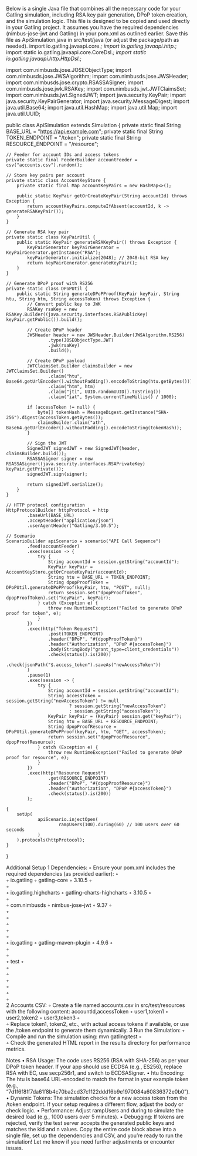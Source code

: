 
Below is a single Java file that combines all the necessary code for your Gatling simulation, including RSA key pair generation, DPoP token creation, and the simulation logic. This file is designed to be copied and used directly in your Gatling project. It assumes you have the required dependencies (nimbus-jose-jwt and Gatling) in your pom.xml as outlined earlier.
Save this file as ApiSimulation.java in src/test/java (or adjust the package/path as needed).
import io.gatling.javaapi.core.*;
import io.gatling.javaapi.http.*;
import static io.gatling.javaapi.core.CoreDsl.*;
import static io.gatling.javaapi.http.HttpDsl.*;

import com.nimbusds.jose.JOSEObjectType;
import com.nimbusds.jose.JWSAlgorithm;
import com.nimbusds.jose.JWSHeader;
import com.nimbusds.jose.crypto.RSASSASigner;
import com.nimbusds.jose.jwk.RSAKey;
import com.nimbusds.jwt.JWTClaimsSet;
import com.nimbusds.jwt.SignedJWT;
import java.security.KeyPair;
import java.security.KeyPairGenerator;
import java.security.MessageDigest;
import java.util.Base64;
import java.util.HashMap;
import java.util.Map;
import java.util.UUID;

public class ApiSimulation extends Simulation {
    private static final String BASE_URL = "https://api.example.com";
    private static final String TOKEN_ENDPOINT = "/token";
    private static final String RESOURCE_ENDPOINT = "/resource";

    // Feeder for account IDs and access tokens
    private static final FeederBuilder accountFeeder = csv("accounts.csv").random();

    // Store key pairs per account
    private static class AccountKeyStore {
        private static final Map accountKeyPairs = new HashMap<>();

        public static KeyPair getOrCreateKeyPair(String accountId) throws Exception {
            return accountKeyPairs.computeIfAbsent(accountId, k -> generateRSAKeyPair());
        }
    }

    // Generate RSA key pair
    private static class KeyPairUtil {
        public static KeyPair generateRSAKeyPair() throws Exception {
            KeyPairGenerator keyPairGenerator = KeyPairGenerator.getInstance("RSA");
            keyPairGenerator.initialize(2048); // 2048-bit RSA key
            return keyPairGenerator.generateKeyPair();
        }
    }

    // Generate DPoP proof with RS256
    private static class DPoPUtil {
        public static String generateDPoPProof(KeyPair keyPair, String htu, String htm, String accessToken) throws Exception {
            // Convert public key to JWK
            RSAKey rsaKey = new RSAKey.Builder((java.security.interfaces.RSAPublicKey) keyPair.getPublic()).build();

            // Create DPoP header
            JWSHeader header = new JWSHeader.Builder(JWSAlgorithm.RS256)
                    .type(JOSEObjectType.JWT)
                    .jwk(rsaKey)
                    .build();

            // Create DPoP payload
            JWTClaimsSet.Builder claimsBuilder = new JWTClaimsSet.Builder()
                    .claim("htu", Base64.getUrlEncoder().withoutPadding().encodeToString(htu.getBytes()))
                    .claim("htm", htm)
                    .claim("jti", UUID.randomUUID().toString())
                    .claim("iat", System.currentTimeMillis() / 1000);

            if (accessToken != null) {
                byte[] tokenHash = MessageDigest.getInstance("SHA-256").digest(accessToken.getBytes());
                claimsBuilder.claim("ath", Base64.getUrlEncoder().withoutPadding().encodeToString(tokenHash));
            }

            // Sign the JWT
            SignedJWT signedJWT = new SignedJWT(header, claimsBuilder.build());
            RSASSASigner signer = new RSASSASigner((java.security.interfaces.RSAPrivateKey) keyPair.getPrivate());
            signedJWT.sign(signer);

            return signedJWT.serialize();
        }
    }

    // HTTP protocol configuration
    HttpProtocolBuilder httpProtocol = http
            .baseUrl(BASE_URL)
            .acceptHeader("application/json")
            .userAgentHeader("Gatling/3.10.5");

    // Scenario
    ScenarioBuilder apiScenario = scenario("API Call Sequence")
            .feed(accountFeeder)
            .exec(session -> {
                try {
                    String accountId = session.getString("accountId");
                    KeyPair keyPair = AccountKeyStore.getOrCreateKeyPair(accountId);
                    String htu = BASE_URL + TOKEN_ENDPOINT;
                    String dpopProofToken = DPoPUtil.generateDPoPProof(keyPair, htu, "POST", null);
                    return session.set("dpopProofToken", dpopProofToken).set("keyPair", keyPair);
                } catch (Exception e) {
                    throw new RuntimeException("Failed to generate DPoP proof for token", e);
                }
            })
            .exec(http("Token Request")
                    .post(TOKEN_ENDPOINT)
                    .header("DPoP", "#{dpopProofToken}")
                    .header("Authorization", "DPoP #{accessToken}")
                    .body(StringBody("grant_type=client_credentials"))
                    .check(status().is(200))
                    .check(jsonPath("$.access_token").saveAs("newAccessToken"))
            )
            .pause(1)
            .exec(session -> {
                try {
                    String accountId = session.getString("accountId");
                    String accessToken = session.getString("newAccessToken") != null
                            ? session.getString("newAccessToken")
                            : session.getString("accessToken");
                    KeyPair keyPair = (KeyPair) session.get("keyPair");
                    String htu = BASE_URL + RESOURCE_ENDPOINT;
                    String dpopProofResource = DPoPUtil.generateDPoPProof(keyPair, htu, "GET", accessToken);
                    return session.set("dpopProofResource", dpopProofResource);
                } catch (Exception e) {
                    throw new RuntimeException("Failed to generate DPoP proof for resource", e);
                }
            })
            .exec(http("Resource Request")
                    .get(RESOURCE_ENDPOINT)
                    .header("DPoP", "#{dpopProofResource}")
                    .header("Authorization", "DPoP #{accessToken}")
                    .check(status().is(200))
            );

    {
        setUp(
                apiScenario.injectOpen(
                        rampUsers(100).during(60) // 100 users over 60 seconds
                )
        ).protocols(httpProtocol);
    }
}

Additional Setup
	1	Dependencies:
	◦	Ensure your pom.xml includes the required dependencies (as provided earlier):
	◦	    
	◦	        io.gatling
	◦	        gatling-core
	◦	        3.10.5
	◦	    
	◦	    
	◦	        io.gatling.highcharts
	◦	        gatling-charts-highcharts
	◦	        3.10.5
	◦	    
	◦	    
	◦	        com.nimbusds
	◦	        nimbus-jose-jwt
	◦	        9.37
	◦	    
	◦	
	◦	
	◦	
	◦	    
	◦	        
	◦	            io.gatling
	◦	            gatling-maven-plugin
	◦	            4.9.6
	◦	            
	◦	                
	◦	                    
	◦	                        test
	◦	                    
	◦	                
	◦	            
	◦	        
	◦	    
	◦	
	◦	
	2	Accounts CSV:
	◦	Create a file named accounts.csv in src/test/resources with the following content: accountId,accessToken
	◦	user1,token1
	◦	user2,token2
	◦	user3,token3
	◦	
	◦	Replace token1, token2, etc., with actual access tokens if available, or use the /token endpoint to generate them dynamically.
	3	Run the Simulation:
	◦	Compile and run the simulation using: mvn gatling:test
	◦	
	◦	Check the generated HTML report in the results directory for performance metrics.

Notes
	•	RSA Usage: The code uses RS256 (RSA with SHA-256) as per your DPoP token header. If your app should use ECDSA (e.g., ES256), replace RSA with EC, use secp256r1, and switch to ECDSASigner.
	•	htu Encoding: The htu is base64 URL-encoded to match the format in your example token (e.g., “7d1f6f8ff7da61f8b4c70ba2cd37c1122ddd16b9e1970084a60836372e0b0”).
	•	Dynamic Tokens: The simulation checks for a new access token from the /token endpoint. If your setup requires a different flow, adjust the body or check logic.
	•	Performance: Adjust rampUsers and during to simulate the desired load (e.g., 1000 users over 5 minutes).
	•	Debugging: If tokens are rejected, verify the test server accepts the generated public keys and matches the kid and n values.
Copy the entire code block above into a single file, set up the dependencies and CSV, and you’re ready to run the simulation! Let me know if you need further adjustments or encounter issues.
